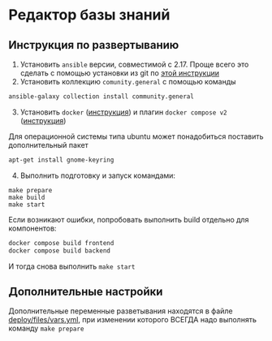# Редактор базы знаний

## Инструкция по развертыванию

1. Установить `ansible` версии, совместимой с 2.17. Проще всего это сделать с помощью установки из git по [этой инструкции](https://docs.ansible.com/ansible/latest/installation_guide/intro_installation.html#running-the-devel-branch-from-a-clone)
2. Установить коллекцию `comunity.general` с помощью команды 

```bash
ansible-galaxy collection install community.general
```
3. Установить `docker` ([инструкция](https://docs.docker.com/engine/install/)) и плагин `docker compose v2` ([инструкция](https://docs.docker.com/compose/install/linux/))

Для операционной системы типа ubuntu может понадобиться поставить дополнительный пакет

```bash
apt-get install gnome-keyring
```

4. Выполнить подготовку и запуск командами:

```
make prepare
make build
make start
```

Если возникают ошибки, попробовать выполнить build отдельно для компонентов:

```bash
docker compose build frontend
docker compose build backend
```

И тогда снова выполнить `make start`

## Дополнительные настройки

Дополнительные переменные разветывания находятся в файле [deploy/files/vars.yml](./deploy/files/vars.yml), при изменении которого ВСЕГДА надо выполнять команду `make prepare`